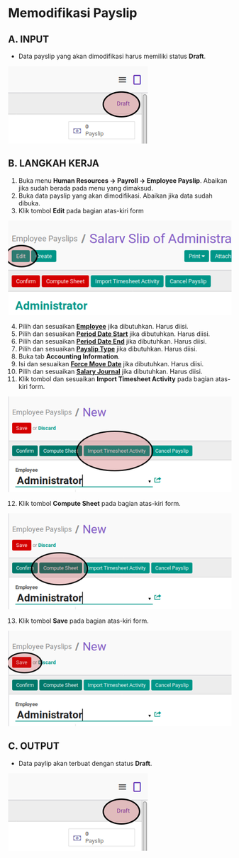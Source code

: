 # Memodifikasi Payslip

## A. INPUT

* Data payslip yang akan dimodifikasi harus memiliki status **Draft**.

![](../../img/payslip/status-draft.png)

## B. LANGKAH KERJA

1. Buka menu **Human Resources -> Payroll -> Employee Payslip**. Abaikan jika sudah berada pada menu yang dimaksud.
2. Buka data payslip yang akan dimodifikasi. Abaikan jika data sudah dibuka.
3. Klik tombol **Edit** pada bagian atas-kiri form

![](../../img/payslip/tombol-edit.png)

4. Pilih dan sesuaikan **[Employee](./penjelasan.md#field-employee)** jika dibutuhkan. Harus diisi.
5. Pilih dan sesuaikan **[Period Date Start](./penjelasan.md#field-period)** jika dibutuhkan. Harus diisi.
6. Pilih dan sesuaikan **[Period Date End](./penjelasan.md#field-period)** jika dibutuhkan. Harus diisi.
7. Pilih dan sesuaikan **[Payslip Type](./penjelasan.md#field-payslip-type)** jika dibutuhkan. Harus diisi.
8. Buka tab **Accounting Information**.
9. Isi dan sesuaikan **[Force Move Date](./penjelasan.md#field-accounting-info-force-move-date)** jika dibutuhkan. Harus diisi.
10. Pilih dan sesuaikan **[Salary Journal](./penjelasan.md#field-accounting-info-salary-journal)** jika dibutuhkan. Harus diisi.
11. Klik tombol dan sesuaikan **Import Timesheet Activity** pada bagian atas-kiri form.

![](../../img/payslip/tombol-import-timesheet.png)

12. Klik tombol **Compute Sheet** pada bagian atas-kiri form.

![](../../img/payslip/tombol-compute.png)

13. Klik tombol **Save** pada bagian atas-kiri form.

![](../../img/payslip/tombol-simpan.png)

## C. OUTPUT

* Data paylip akan terbuat dengan status **Draft**.

![](../../img/payslip/status-draft.png)
